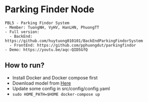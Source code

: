 # Parking Finder Node
```
PBL5 - Parking Findor System
- Member: TuongNH, VyHV, HanLHN, PhuongTT
- Full version:
  - BackEnd: https://github.com/huytuong010101/BackEndParkingFindorSystem
  - FrontEnd: https://github.com/pphuongdut/parkingfindor
- Demo: https://youtu.be/aqc-QID5GfQ
```
## How to run?
- Install Docker and Docker compose first
- Download model from [Here](https://drive.google.com/file/d/1IbUo5kZI0sMmfPVly0kydIfIYQFG7euk/view?usp=sharing)
- Update some config in src/config/config.yaml
- `sudo HOME_PATH=$HOME docker-compose up `
